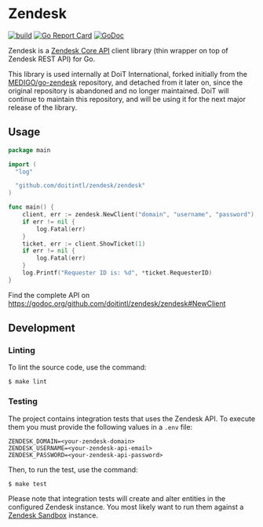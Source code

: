 # Zendesk

[![build](https://github.com/doitintl/zendesk/workflows/build/badge.svg)](https://github.com/doitintl/zendesk/actions?query=workflow%3A"build") [![Go Report Card](https://goreportcard.com/badge/github.com/doitintl/zendesk)](https://goreportcard.com/report/github.com/doitintl/zendesk)
[![GoDoc](http://godoc.org/github.com/doitintl/zendesk/zendesk?status.png)](http://godoc.org/github.com/doitintl/zendesk/zendesk)

Zendesk is a [Zendesk Core API](https://developer.zendesk.com/rest_api/docs/core/introduction) client library (thin wrapper on top of Zendesk REST API) for Go.

This library is used internally at DoiT International, forked initially from the [MEDIGO/go-zendesk](https://github.com/MEDIGO/go-zendesk) repository, and detached from it later on, since the original repository is abandoned and no longer maintained. DoiT will continue to maintain this repository, and will be using it for the next major release of the library.

## Usage

```go
package main

import (
  "log"

  "github.com/doitintl/zendesk/zendesk"
)

func main() {
    client, err := zendesk.NewClient("domain", "username", "password")
    if err != nil {
        log.Fatal(err)
    }
    ticket, err := client.ShowTicket(1)
    if err != nil {
        log.Fatal(err)
    }
    log.Printf("Requester ID is: %d", *ticket.RequesterID)
}
```

Find the complete API on https://godoc.org/github.com/doitintl/zendesk/zendesk#NewClient


## Development

### Linting

To lint the source code, use the command:

```
$ make lint
```

### Testing

The project contains integration tests that uses the Zendesk API. To execute them you must provide the following values in a `.env` file:

```
ZENDESK_DOMAIN=<your-zendesk-domain>
ZENDESK_USERNAME=<your-zendesk-api-email>
ZENDESK_PASSWORD=<your-zendesk-api-password>
```

Then, to run the test, use the command:

```
$ make test
```

Please note that integration tests will create and alter entities in the configured Zendesk instance.
You most likely want to run them against a [Zendesk Sandbox](https://support.zendesk.com/hc/en-us/articles/203661826-Testing-changes-in-your-sandbox-Enterprise-) instance.
